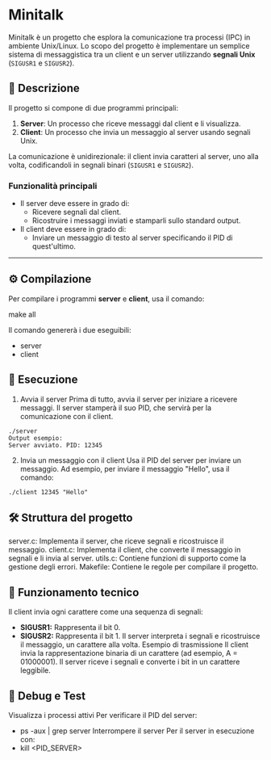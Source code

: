 # Minitalk

Minitalk è un progetto che esplora la comunicazione tra processi (IPC) in ambiente Unix/Linux. Lo scopo del progetto è implementare un semplice sistema di messaggistica tra un client e un server utilizzando **segnali Unix** (`SIGUSR1` e `SIGUSR2`).

## 📜 Descrizione

Il progetto si compone di due programmi principali:
1. **Server**: Un processo che riceve messaggi dal client e li visualizza.
2. **Client**: Un processo che invia un messaggio al server usando segnali Unix.

La comunicazione è unidirezionale: il client invia caratteri al server, uno alla volta, codificandoli in segnali binari (`SIGUSR1` e `SIGUSR2`).

### Funzionalità principali
- Il server deve essere in grado di:
  - Ricevere segnali dal client.
  - Ricostruire i messaggi inviati e stamparli sullo standard output.
- Il client deve essere in grado di:
  - Inviare un messaggio di testo al server specificando il PID di quest'ultimo.

---

## ⚙️ Compilazione

Per compilare i programmi **server** e **client**, usa il comando:

make all 


Il comando genererà i due eseguibili:

- server
- client
## 🚀 Esecuzione
1. Avvia il server
Prima di tutto, avvia il server per iniziare a ricevere messaggi. Il server stamperà il suo PID, che servirà per la comunicazione con il client.
```
./server
Output esempio:
Server avviato. PID: 12345
```
2. Invia un messaggio con il client
Usa il PID del server per inviare un messaggio. Ad esempio, per inviare il messaggio "Hello", usa il comando:
```
./client 12345 "Hello"
```
## 🛠️ Struttura del progetto
server.c: Implementa il server, che riceve segnali e ricostruisce il messaggio.
client.c: Implementa il client, che converte il messaggio in segnali e li invia al server.
utils.c: Contiene funzioni di supporto come la gestione degli errori.
Makefile: Contiene le regole per compilare il progetto.
## 📝 Funzionamento tecnico
Il client invia ogni carattere come una sequenza di segnali:
- **SIGUSR1:** Rappresenta il bit 0.
- **SIGUSR2:** Rappresenta il bit 1.
Il server interpreta i segnali e ricostruisce il messaggio, un carattere alla volta.
Esempio di trasmissione
Il client invia la rappresentazione binaria di un carattere (ad esempio, A = 01000001).
Il server riceve i segnali e converte i bit in un carattere leggibile.
## 🔧 Debug e Test
Visualizza i processi attivi
Per verificare il PID del server:
- ps -aux | grep server
Interrompere il server
Per il server in esecuzione con:
- kill <PID_SERVER>
